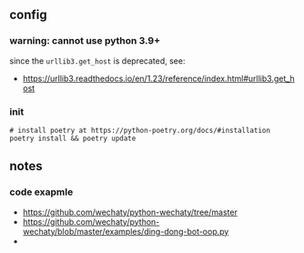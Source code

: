
## config

### warning: cannot use python 3.9+ 

since the `urllib3.get_host` is deprecated, see:

-  https://urllib3.readthedocs.io/en/1.23/reference/index.html#urllib3.get_host

### init

```shell
# install poetry at https://python-poetry.org/docs/#installation
poetry install && poetry update
```


## notes

### code exapmle


- https://github.com/wechaty/python-wechaty/tree/master
- https://github.com/wechaty/python-wechaty/blob/master/examples/ding-dong-bot-oop.py
- 
